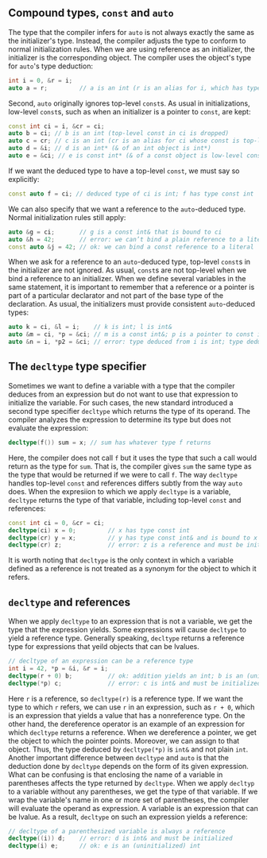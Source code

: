## Compound types, `const` and `auto`

The type that the compiler infers for `auto` is not always exactly the same as the initializer's type. Instead, the compiler adjusts the type to conform to normal initialization rules. When we are using reference as an initializer, the initializer is the corresponding object. The compiler uses the object's type for `auto`'s  type deduction:

```cpp
int i = 0, &r = i;
auto a = r;			// a is an int (r is an alias for i, which has type int)
```

Second, `auto` originally ignores top-level `const`s. As usual in initializations, low-level `const`s, such as when an initializer is a pointer to `const`, are kept:

```cpp
const int ci = i, &cr = ci;
auto b = ci; // b is an int (top-level const in ci is dropped)
auto c = cr; // c is an int (cr is an alias for ci whose const is top-level)
auto d = &i; // d is an int* (& of an int object is int*)
auto e = &ci; // e is const int* (& of a const object is low-level const)
```

If we want the deduced type to have a top-level `const`, we must say so explicitly:

```cpp
const auto f = ci; // deduced type of ci is int; f has type const int
```

We can also specify that we want a reference to the `auto`-deduced type. Normal initialization rules still apply:

```cpp
auto &g = ci;		// g is a const int& that is bound to ci
auto &h = 42;		// error: we can’t bind a plain reference to a literal
const auto &j = 42; // ok: we can bind a const reference to a literal
```

When we ask for a reference to an `auto`-deduced type, top-level `const`s in the initializer are not ignored. As usual, `const`s are not top-level when we bind a reference to an initializer. When we define several variables in the same statement, it is important to remember that a reference or a pointer is part of a particular declarator and not part of the base type of the declaration. As usual, the initializers must provide consistent `auto`-deduced types:

```cpp
auto k = ci, &l = i;	// k is int; l is int&
auto &m = ci, *p = &ci; // m is a const int&; p is a pointer to const int
auto &n = i, *p2 = &ci;	// error: type deduced from i is int; type deduced from &ci is const int // should not type of &ci be const int* ?
```

## The `decltype` type specifier

Sometimes we want to define a variable with a type that the compiler deduces from an expression but do not want to use that expression to initialize the variable. For such cases, the new standard introduced a second type specifier `decltype` which returns the type of its operand. The compiler analyzes the expression to determine its type but does not evaluate the expression:

```cpp
decltype(f()) sum = x; // sum has whatever type f returns
```

Here, the compiler does not call `f` but it uses the type that such a call would return as the type for `sum`. That is, the compiler gives `sum` the same type as the type that would be returned if we were to call `f`. The way `decltype` handles top-level `const` and references differs subtly from the way `auto` does. When the expresiion to which we apply `decltype` is a variable, `decltype` returns the type of that variable, including top-level `const` and references:

```cpp
const int ci = 0, &cr = ci;
decltype(ci) x = 0; 		// x has type const int
decltype(cr) y = x; 		// y has type const int& and is bound to x
decltype(cr) z;				// error: z is a reference and must be initialized
```

It is worth noting that `decltype` is the only context in which a variable defined as a reference is not treated as a synonym for the object to which it refers.

## `decltype` and references

When we apply `decltype` to an expression that is not a variable, we get the type that the expression yields. Some expressions will cause `decltype` to yield a reference type. Generally speaking, `decltype` returns a reference type for expressions that yeild objects that can be lvalues.

```cpp
// decltype of an expression can be a reference type
int i = 42, *p = &i, &r = i;
decltype(r + 0) b; 			// ok: addition yields an int; b is an (uninitialized) int
decltype(*p) c;				// error: c is int& and must be initialized
```

Here `r` is a reference, so `decltype(r)` is a reference type. If we want the type to which `r` refers, we can use `r` in an expression, such as `r + 0`, which is an expression that yields a value that has a nonreference type. On the other hand, the dereference operator is an example of an expression for which `decltype` returns a reference. When we dereference a pointer, we get the object to which the pointer points. Moreover, we can assign to that object. Thus, the type deduced by `decltype(*p)` is `int&` and not plain `int`. Another important difference between `decltype` and `auto` is that the deduction done by `decltype` depends on the form of its given expression. What can be confusing is that enclosing the name of a variable in parentheses affects the type returned by `decltype`. When we apply `decltyp` to a variable without any parentheses, we get the type of that variable. If we wrap the variable's name in one or more set of parentheses, the compiler will evaluate the operand as expression. A variable is an expression that can be lvalue. As a result, `decltype` on such an expression yields a reference:

```cpp
// decltype of a parenthesized variable is always a reference
decltype((i)) d;	// error: d is int& and must be initialized
decltype(i) e;		// ok: e is an (uninitialized) int
```